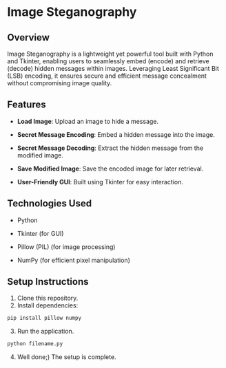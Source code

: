 
# Image Steganography

## Overview
Image Steganography is a lightweight yet powerful tool built with Python and Tkinter, enabling users to seamlessly embed (encode) and retrieve (decode) hidden messages within images. Leveraging Least Significant Bit (LSB) encoding, it ensures secure and efficient message concealment without compromising image quality.

## Features
- **Load Image**: Upload an image to hide a message.
- **Secret Message Encoding**: Embed a hidden message into the image.

- **Secret Message Decoding**: Extract the hidden message from the modified image.

- **Save Modified Image**: Save the encoded image for later retrieval.

- **User-Friendly GUI**: Built using Tkinter for easy interaction.

## Technologies Used
- Python

- Tkinter (for GUI)

- Pillow (PIL) (for image processing)

- NumPy (for efficient pixel manipulation)

## Setup Instructions

1. Clone this repository.
2. Install dependencies:
```bash
pip install pillow numpy
```
3. Run the application.
```bash
python filename.py
```
4. Well done;) The setup is complete.
